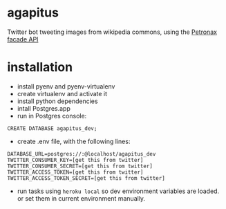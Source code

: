 # agapitus
Twitter bot tweeting images from wikipedia commons, using the [Petronax facade API](https://github.com/bnjmnhndrsn/petronax)

# installation
- install pyenv and pyenv-virtualenv
- create virtualenv and activate it
- install python dependencies
- intall Postgres.app
- run in Postgres console:
```
CREATE DATABASE agapitus_dev;
```
- create .env file, with the following lines:
```
DATABASE_URL=postgres://:@localhost/agapitus_dev
TWITTER_CONSUMER_KEY=[get this from twitter]
TWITTER_CONSUMER_SECRET=[get this from twitter]
TWITTER_ACCESS_TOKEN=[get this from twitter]
TWITTER_ACCESS_TOKEN_SECRET=[get this from twitter]
```
- run tasks using `heroku local` so dev environment variables are loaded. or set them in current environment manually.